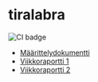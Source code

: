 # tiralabra

![CI badge](https://github.com/nikitaessine/tiralabra/workflows/CI/badge.svg)
- [Määrittelydokumentti](https://github.com/nikitaessine/tiralabra/blob/main/dokumentaatio/maarittelydokumentti.md)
- [Viikkoraportti 1](https://github.com/nikitaessine/tiralabra/blob/main/dokumentaatio/viikkoraportti1.md)
- [Viikkoraportti 2](https://github.com/nikitaessine/tiralabra/blob/main/dokumentaatio/viikkoraportti2.md)
